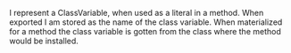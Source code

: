 I represent a ClassVariable, when used as a literal in a method.
When exported I am stored as the name of the class variable.
When materialized for a method the class variable is gotten from the class where the method would be installed.